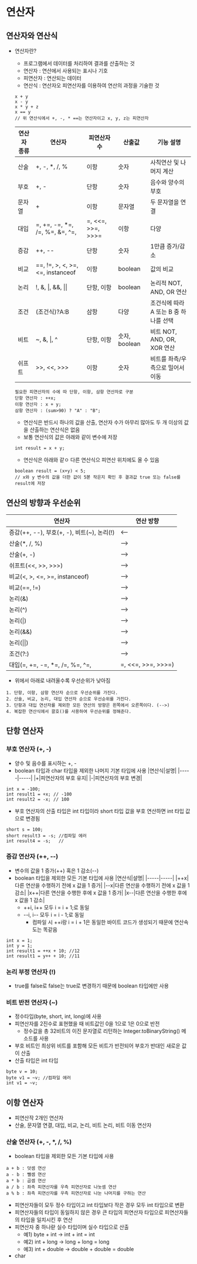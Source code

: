 # 연산자
## 연산자와 연산식
+ 연산자란?
  + 프로그램에서 데이터를 처리하여 결과를 산출하는 것
  + 연산자 : 연산에서 사용되는 표시나 기호
  + 피연산자 : 연산되는 데이터
  + 연산식 : 연산자오 피연산자를 이용하여 연산의 과정을 기술한 것

  ``` 
  x + y
  x - y
  x * y + z
  x == y
  // 위 연산식에서 +, -, * ==는 연산자이고 x, y, z는 피연산자
  ```
  
  |연산자 종류|연산자|피연산자 수|산출값|기능 설명|
  |---------|--------|--------|--------|--------|
  |산술|+, -, *, /, %|이항|숫자|사칙연산 및 나머지 계산|
  |부호|+, -|단항|숫자|음수와 양수의 부호|
  |문자열|+|이항|문자열|두 문자열을 연결|
  |대입|=, +=, -=, *=, /=, %=, &=, ^=, |=, <<=, >>=, >>>=|이항|다양|우변의 값을 좌변의 변수에 대입|
  |증감|++, --|단항|숫자|1만큼 증가/감소|
  |비교|==, !=, >, <, >=, <=, instanceof|이항|boolean|값의 비교|
  |논리|!, &, \|, &&, \|\| |단항, 이항|boolean|논리적 NOT, AND, OR 연산|
  |조건|(조건식)?A:B|삼항|다양|조건식에 따라 A 또는 B 중 하나를 선택|
  |비트|~, &, \|, ^|단항, 이항|숫자, boolean|비트 NOT, AND, OR, XOR 연산|
  |쉬프트|>>, <<, >>>|이항|숫자|비트를 좌측/우측으로 밀어서 이동|
  
  ``` 
  필요한 피연산자의 수에 따 단항, 이항, 삼항 연산자로 구분
  단항 연산자 : ++x;
  이항 연산자 : x + y;
  삼항 연산자 : (sum>90) ? "A" : "B";
  ```
  
  + 연산식은 반드시 하나의 값을 산출, 연산자 수가 아무리 많아도 두 개 이상의 값을 산출하는 연산식은 없음
  + 보통 연산식의 값은 아래와 같이 변수에 저장

  ``` 
  int result = x + y;
  ```
  
  + 연산식은 아래와 같ㅇ 다른 연산식으 피연산 위치에도 올 수 있음

  ``` 
  boolean result = (x+y) < 5;
  // x와 y 변수의 값을 더한 값이 5볻 작은지 확인 후 결과값 true 또는 false를 result에 저장
  ```
  
  
## 연산의 방향과 우선순위
  |연산자|연산 방향|
  |---------|--------|
  |증감(++, --), 부호(+, -), 비트(~), 논리(!)|<--|
  |산술(*, /, %)|-->|
  |산술(+, -)|-->|
  |쉬프트(<<, >>, >>>)|-->|
  |비교(<, >, <=, >=, instanceof)|-->|
  |비교(==, !=)|-->|
  |논리(&)|-->|
  |논리(^)|-->|
  |논리(\|)|-->|
  |논리(&&)|-->|
  |논리(\|\|)|-->|
  |조건(?:)|-->|
  |대입(=, +=, -=, *=, /=, %=, ^=, |=, <<=, >>=, >>>=)|<--|
  + 위에서 아래로 내려올수록 우선순위가 낮아짐
  
  ``` 
  1. 단항, 이항, 삼항 연산자 순으로 우선순위를 가진다.
  2. 산술, 비교, 논리, 대입 연산자 순으로 우선순위를 가진다.
  3. 단항과 대입 연산자를 제외한 모든 연산의 방향은 왼쪽에서 오른쪽이다. (-->)
  4. 복잡한 연산식에서 괄호()를 사용하여 우선순위를 정해준다.
  ```

## 단항 연산자
### 부호 연산자 (+, -)
  + 양수 및 음수를 표시하는 +, -
  + boolean 타입과 char 타입을 제외한 나머지 기본 타입에 사용
  |연산식|설명|
  |-----|-----|
  |+|피연산자의 부호 유지|
  |-|피연산자의 부호 변경|
  ``` 
  int x = -100;
  int result1 = +x; // -100
  int result2 = -x; // 100
  ```
  + 부호 연산자의 산출 타입은 int 타입이라 short 타입 값을 부호 연산하면 int 타입 값으로 변경됨
  ``` 
  short s = 100;
  short result3 = -s; //컴파일 에러
  int result4 = -s;   //
  ```
  
### 증감 연산자 (++, --)
  + 변수의 값을 1 증가(++) 혹은 1 감소(--)
  + boolean 타입을 제외한 모든 기본 타입에 사용
  |연산식|설명|
  |-----|-----|
  |++x|다른 연산을 수행하기 전에 x 값을 1 증가|
  |--x|다른 연산을 수행하기 전에 x 값을 1 감소|
  |x++|다른 연산을 수행한 후에 x 값을 1 증가|
  |x--|다른 연산을 수행한 후에 x 값을 1 감소|
    + ++i, i++ 모두 i = i + 1;로 동일
    + --i, i-- 모두 i = i - 1;로 동일
      + 컴파일 시 ++i랑 i = i + 1은 동일한 바이트 코드가 생성되기 때문에 연산속도는 똑같음
  ``` 
  int x = 1;
  int y = 1;
  int result1 = ++x + 10; //12
  int result1 = y++ + 10; //11
  ```
  
### 논리 부정 연산자 (!)
  + true를 false로 false는 true로 변경하기 때문에 boolean 타입에만 사용

### 비트 반전 연산자 (~)
  + 정수타입(byte, short, int, long)에 사용
  + 피연산자를 2진수로 표현했을 때 비트값인 0을 1으로 1은 0으로 반전 
    + 정수값을 총 32비트의 이진 문자열로 리턴하는 Integer.toBinaryString() 메소드를 사용
  + 부호 비트인 최상위 비트를 포함해 모든 비트가 반전되어 부호가 반대인 새로운 값이 산출
  + 산출 타입은 int 타입
  ``` 
  byte v = 10;
  byte v1 = ~v; //컴파일 에러
  int v1 = ~v;
  ```
  
## 이항 연산자
  + 피연산작 2개인 연산자
  + 산술, 문자열 연결, 대입, 비교, 논리, 비트 논리, 비트 이동 연산자

### 산술 연산자 (+, -, *, /, %)
  + boolean 타입을 제외한 모든 기본 타입에 사용
  ``` 
  a + b : 덧셈 연산
  a - b : 뺄셈 연산
  a * b : 곱셈 연산
  a / b : 좌측 피연산자를 우측 피연산자로 나눗셈 연산
  a % b : 좌측 피연산자를 우측 피연산자로 나눈 나머지를 구하는 연산
  ```
  + 피연산자들이 모두 정수 타입이고 int 타입보다 작은 경우 모두 int 타입으로 변환
  + 피연산자들의 타입이 동일하지 않은 경우 큰 타입의 피연산자 타입으로 피연산자들의 타입을 일치시킨 후 연산
  + 피연산자 중 하나랃 실수 타입이며 실수 타입으로 산출
    + 예1) byte + int -> int + int = int
    + 예2) int + long -> long + long = long 
    + 예3) int + double -> double + double = double
  + char 
